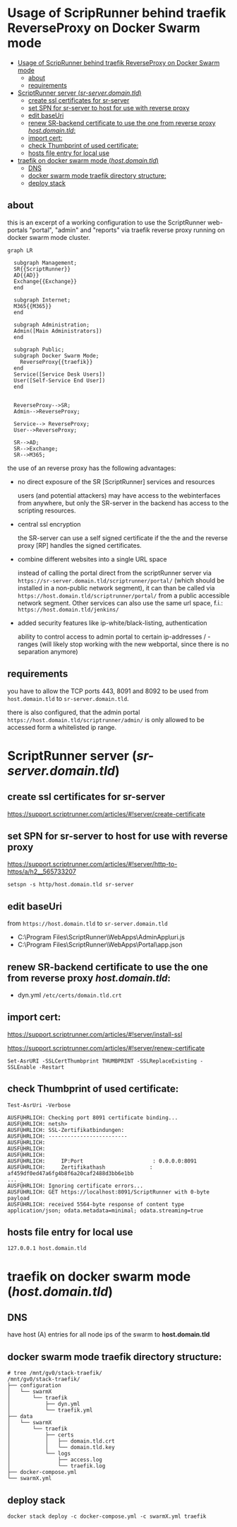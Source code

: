 # Usage of ScripRunner behind traefik ReverseProxy on Docker Swarm mode

- [Usage of ScripRunner behind traefik ReverseProxy on Docker Swarm mode](#usage-of-scriprunner-behind-traefik-reverseproxy-on-docker-swarm-mode)
  - [about](#about)
  - [requirements](#requirements)
- [ScriptRunner server (*sr-server.domain.tld*)](#scriptrunner-server-sr-serverdomaintld)
  - [create ssl certificates for sr-server](#create-ssl-certificates-for-sr-server)
  - [set SPN for sr-server to host for use with reverse proxy](#set-spn-for-sr-server-to-host-for-use-with-reverse-proxy)
  - [edit baseUri](#edit-baseuri)
  - [renew SR-backend certificate to use the one from reverse proxy *host.domain.tld*:](#renew-sr-backend-certificate-to-use-the-one-from-reverse-proxy-hostdomaintld)
  - [import cert:](#import-cert)
  - [check Thumbprint of used certificate:](#check-thumbprint-of-used-certificate)
  - [hosts file entry for local use](#hosts-file-entry-for-local-use)
- [traefik on docker swarm mode (*host.domain.tld*)](#traefik-on-docker-swarm-mode-hostdomaintld)
  - [DNS](#dns)
  - [docker swarm mode traefik directory structure:](#docker-swarm-mode-traefik-directory-structure)
  - [deploy stack](#deploy-stack)

## about

this is an excerpt of a working configuration to use the ScriptRunner web-portals "portal", "admin" and "reports" via traefik reverse proxy running on docker swarm mode cluster.

```mermaid
graph LR
  
  subgraph Management;
  SR{{ScriptRunner}}
  AD{{AD}}
  Exchange{{Exchange}}
  end

  subgraph Internet;
  M365{{M365}}
  end

  subgraph Administration;
  Admin([Main Administrators])
  end

  subgraph Public;
  subgraph Docker Swarm Mode;
    ReverseProxy{{traefik}}
  end
  Service([Service Desk Users])
  User([Self-Service End User])
  end


  ReverseProxy-->SR;
  Admin-->ReverseProxy;
  
  Service--> ReverseProxy;
  User-->ReverseProxy;

  SR-->AD;
  SR-->Exchange;
  SR-->M365;

```


the use of an reverse proxy has the following advantages: 

- no direct exposure of the SR [ScriptRunner] services and resources

  users (and potential attackers) may have access to the webinterfaces from anywhere, but only the SR-server in the backend has access to the scripting resources.

- central ssl encryption

  the SR-server can use a self signed certificate if the the and the reverse proxy [RP] handles the signed certificates.

- combine different websites into a single URL space
  
  instead of calling the portal direct from the scriptRunner server via `https://sr-server.domain.tld/scriptrunner/portal/` (which should be installed in a non-public network  segment), it can than be called via `https://host.domain.tld/scriptrunner/portal/` from a public accessible network segment. Other services can also use the same url space, f.i.: `https://host.domain.tld/jenkins/`

- added security features like ip-white/black-listing, authentication

  ability to control access to admin portal to certain ip-addresses / -ranges (will likely stop working with the new webportal, since there is no separation anymore)

## requirements

you have to allow the TCP ports 443, 8091 and 8092 to be used from `host.domain.tld` to `sr-server.domain.tld`.

there is also configured, that the admin portal `https://host.domain.tld/scriptrunner/admin/` is only allowed to be accessed form a whitelisted ip range.

# ScriptRunner server (*sr-server.domain.tld*)

## create ssl certificates for sr-server

https://support.scriptrunner.com/articles/#!server/create-certificate

## set SPN for sr-server to host for use with reverse proxy

https://support.scriptrunner.com/articles/#!server/http-to-https/a/h2__565733207

```
setspn -s http/host.domain.tld sr-server
```

## edit baseUri 

from `https://host.domain.tld` to `sr-server.domain.tld`

- C:\Program Files\ScriptRunner\WebApps\AdminApp\uri.js
- C:\Program Files\ScriptRunner\WebApps\Portal\app.json

## renew SR-backend certificate to use the one from reverse proxy *host.domain.tld*:

- dyn.yml `/etc/certs/domain.tld.crt`

## import cert:

https://support.scriptrunner.com/articles/#!server/install-ssl

https://support.scriptrunner.com/articles/#!server/renew-certificate

```
Set-AsrURI -SSLCertThumbprint THUMBPRINT -SSLReplaceExisting -SSLEnable -Restart
```

## check Thumbprint of used certificate:

`Test-AsrUri -Verbose`

```
AUSFÜHRLICH: Checking port 8091 certificate binding...
AUSFÜHRLICH: netsh>
AUSFÜHRLICH: SSL-Zertifikatbindungen:
AUSFÜHRLICH: -------------------------
AUSFÜHRLICH:
AUSFÜHRLICH:
AUSFÜHRLICH:
AUSFÜHRLICH:     IP:Port                      : 0.0.0.0:8091                                                            
AUSFÜHRLICH:     Zertifikathash              : af459df0ed47a6fg4b8f6a20caf2488d3bb6e1bb
...
AUSFÜHRLICH: Ignoring certificate errors...
AUSFÜHRLICH: GET https://localhost:8091/ScriptRunner with 0-byte payload
AUSFÜHRLICH: received 5564-byte response of content type application/json; odata.metadata=minimal; odata.streaming=true
```

## hosts file entry for local use

```
127.0.0.1 host.domain.tld
```

# traefik on docker swarm mode (*host.domain.tld*)

## DNS

have host (A) entries for all node ips of the swarm to **host.domain.tld**

## docker swarm mode traefik directory structure:

```
# tree /mnt/gv0/stack-traefik/
/mnt/gv0/stack-traefik/
├── configuration
│   └── swarmX
│       └── traefik
│           ├── dyn.yml
│           └── traefik.yml
├── data
│   └── swarmX
│       └── traefik
│           ├── certs
│           │   ├── domain.tld.crt
│           │   └── domain.tld.key
│           └── logs
│               ├── access.log
│               └── traefik.log
├── docker-compose.yml
└── swarmX.yml
```

## deploy stack

```
docker stack deploy -c docker-compose.yml -c swarmX.yml traefik
```